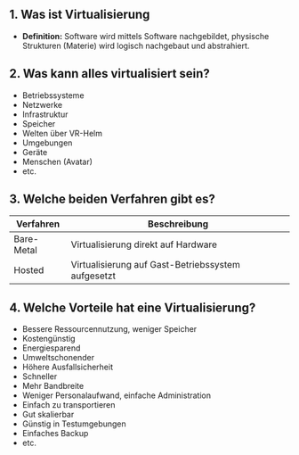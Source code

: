 
## 1. Was ist **Virtualisierung**
- **Definition:** Software wird mittels Software nachgebildet, physische Strukturen (Materie) wird logisch nachgebaut und abstrahiert.

## 2. Was kann alles **virtualisiert** sein?
- Betriebssysteme
- Netzwerke
- Infrastruktur
- Speicher
- Welten über VR-Helm
- Umgebungen
- Geräte
- Menschen (Avatar)
- etc.

## 3. Welche beiden **Verfahren** gibt es?

| Verfahren  | Beschreibung                                       |
| ---------- | -------------------------------------------------- |
| Bare-Metal | Virtualisierung direkt auf Hardware                |
| Hosted     | Virtualisierung auf Gast-Betriebssystem aufgesetzt |

## 4. Welche **Vorteile** hat eine Virtualisierung?
- Bessere Ressourcennutzung, weniger Speicher
- Kostengünstig
- Energiesparend
- Umweltschonender
- Höhere Ausfallsicherheit
- Schneller
- Mehr Bandbreite
- Weniger Personalaufwand, einfache Administration
- Einfach zu transportieren
- Gut skalierbar
- Günstig in Testumgebungen
- Einfaches Backup
- etc.